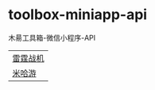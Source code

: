 # toolbox-miniapp-api

木昜工具箱-微信小程序-API

|                              |
| ---------------------------- |
| [雷霆战机](./leitingzhanji/) |
| [米哈游](./mihoyo/)          |
